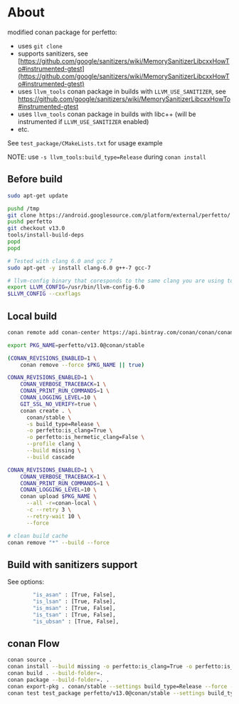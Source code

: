 # About

modified conan package for perfetto:

* uses `git clone`
* supports sanitizers, see [https://github.com/google/sanitizers/wiki/MemorySanitizerLibcxxHowTo#instrumented-gtest](https://github.com/google/sanitizers/wiki/MemorySanitizerLibcxxHowTo#instrumented-gtest)
* uses `llvm_tools` conan package in builds with `LLVM_USE_SANITIZER`, see https://github.com/google/sanitizers/wiki/MemorySanitizerLibcxxHowTo#instrumented-gtest
* uses `llvm_tools` conan package in builds with libc++ (will be instrumented if `LLVM_USE_SANITIZER` enabled)
* etc.

See `test_package/CMakeLists.txt` for usage example

NOTE: use `-s llvm_tools:build_type=Release` during `conan install`

## Before build

```bash
sudo apt-get update

pushd /tmp
git clone https://android.googlesource.com/platform/external/perfetto/
pushd perfetto
git checkout v13.0
tools/install-build-deps 
popd
popd

# Tested with clang 6.0 and gcc 7
sudo apt-get -y install clang-6.0 g++-7 gcc-7

# llvm-config binary that coresponds to the same clang you are using to compile
export LLVM_CONFIG=/usr/bin/llvm-config-6.0
$LLVM_CONFIG --cxxflags
```

## Local build

```bash
conan remote add conan-center https://api.bintray.com/conan/conan/conan-center False

export PKG_NAME=perfetto/v13.0@conan/stable

(CONAN_REVISIONS_ENABLED=1 \
    conan remove --force $PKG_NAME || true)

CONAN_REVISIONS_ENABLED=1 \
    CONAN_VERBOSE_TRACEBACK=1 \
    CONAN_PRINT_RUN_COMMANDS=1 \
    CONAN_LOGGING_LEVEL=10 \
    GIT_SSL_NO_VERIFY=true \
    conan create . \
      conan/stable \
      -s build_type=Release \
      -o perfetto:is_clang=True \
      -o perfetto:is_hermetic_clang=False \
      --profile clang \
      --build missing \
      --build cascade

CONAN_REVISIONS_ENABLED=1 \
    CONAN_VERBOSE_TRACEBACK=1 \
    CONAN_PRINT_RUN_COMMANDS=1 \
    CONAN_LOGGING_LEVEL=10 \
    conan upload $PKG_NAME \
      --all -r=conan-local \
      -c --retry 3 \
      --retry-wait 10 \
      --force

# clean build cache
conan remove "*" --build --force
```

## Build with sanitizers support

See options:

```bash
        "is_asan" : [True, False],
        "is_lsan" : [True, False],
        "is_msan" : [True, False],
        "is_tsan" : [True, False],
        "is_ubsan" : [True, False],
```

## conan Flow

```bash
conan source .
conan install --build missing -o perfetto:is_clang=True -o perfetto:is_hermetic_clang=False --profile clang -s build_type=Release .
conan build . --build-folder=.
conan package --build-folder=. .
conan export-pkg . conan/stable --settings build_type=Release --force --profile clang
conan test test_package perfetto/v13.0@conan/stable --settings build_type=Release --profile clang
```
